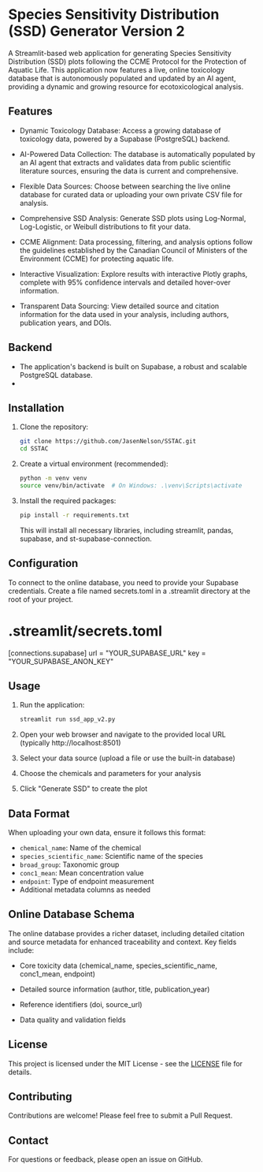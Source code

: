 # Species Sensitivity Distribution (SSD) Generator Version 2

A Streamlit-based web application for generating Species Sensitivity Distribution (SSD) plots following the CCME Protocol for the Protection of Aquatic Life. This application now features a live, online toxicology database that is autonomously populated and updated by an AI agent, providing a dynamic and growing resource for ecotoxicological analysis.

## Features

- Dynamic Toxicology Database: Access a growing database of toxicology data, powered by a Supabase (PostgreSQL) backend.

- AI-Powered Data Collection: The database is automatically populated by an AI agent that extracts and validates data from public scientific literature sources, ensuring the data is current and comprehensive.

- Flexible Data Sources: Choose between searching the live online database for curated data or uploading your own private CSV file for analysis.

- Comprehensive SSD Analysis: Generate SSD plots using Log-Normal, Log-Logistic, or Weibull distributions to fit your data.

- CCME Alignment: Data processing, filtering, and analysis options follow the guidelines established by the Canadian Council of Ministers of the Environment (CCME) for protecting aquatic life.

- Interactive Visualization: Explore results with interactive Plotly graphs, complete with 95% confidence intervals and detailed hover-over information.

- Transparent Data Sourcing: View detailed source and citation information for the data used in your analysis, including authors, publication years, and DOIs.

## Backend

- The application's backend is built on Supabase, a robust and scalable PostgreSQL database.
- 

## Installation

1. Clone the repository:
   ```bash
   git clone https://github.com/JasenNelson/SSTAC.git
   cd SSTAC
   ```

2. Create a virtual environment (recommended):
   ```bash
   python -m venv venv
   source venv/bin/activate  # On Windows: .\venv\Scripts\activate
   ```

3. Install the required packages:
   ```bash
   pip install -r requirements.txt
   ```
   This will install all necessary libraries, including streamlit, pandas, supabase, and st-supabase-connection.

## Configuration

To connect to the online database, you need to provide your Supabase credentials. Create a file named secrets.toml in a .streamlit directory at the root of your project.
   # .streamlit/secrets.toml
   [connections.supabase]
   url = "YOUR_SUPABASE_URL"
   key = "YOUR_SUPABASE_ANON_KEY"


## Usage

1. Run the application:
   ```bash
   streamlit run ssd_app_v2.py
   ```

2. Open your web browser and navigate to the provided local URL (typically http://localhost:8501)

3. Select your data source (upload a file or use the built-in database)

4. Choose the chemicals and parameters for your analysis

5. Click "Generate SSD" to create the plot

## Data Format

When uploading your own data, ensure it follows this format:

- `chemical_name`: Name of the chemical
- `species_scientific_name`: Scientific name of the species
- `broad_group`: Taxonomic group
- `conc1_mean`: Mean concentration value
- `endpoint`: Type of endpoint measurement
- Additional metadata columns as needed

## Online Database Schema

The online database provides a richer dataset, including detailed citation and source metadata for enhanced traceability and context. Key fields include:

- Core toxicity data (chemical_name, species_scientific_name, conc1_mean, endpoint)

- Detailed source information (author, title, publication_year)

- Reference identifiers (doi, source_url)

- Data quality and validation fields


## License

This project is licensed under the MIT License - see the [LICENSE](LICENSE) file for details.

## Contributing

Contributions are welcome! Please feel free to submit a Pull Request.

## Contact

For questions or feedback, please open an issue on GitHub.
